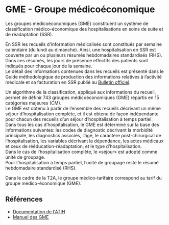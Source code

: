 # GME - Groupe médicoéconomique

Les groupes médicoéconomiques (GME) constituent un système de classification médico-économique des hospitalisations en soins de suite et de réadaptation (SSR).

En SSR les recueils d'information médicalisés sont constitués par semaine calendaire (du lundi au dimanche). 
Ainsi, une hospitalisation en  SSR  est  couverte  par  un  ou  plusieurs  résumés  hebdomadaires  standardisés  (RHS).  
Dans  ces résumés, les jours de présence effectifs des patients sont indiqués pour chaque jour de la semaine.  
Le détail des informations contenues dans les recueils est présenté dans le Guide méthodologique de production des informations relatives à l’activité médicale et sa facturation en SSR publié au [Bulletin officiel](https://www.atih.sante.fr/manuel-des-gme-2018).  

Un algorithme de la classification, appliqué aux informations du recueil, permet de définir 743 groupes médicoéconomiques (GME) répartis en 15 catégories majeures (CM).  
Le GME est obtenu à partir de l’ensemble des recueils décrivant un même séjour d’hospitalisation complète, et il est obtenu de façon indépendante pour chacun des recueils d’un séjour d’hospitalisation à temps partiel.  
Dans tous les cas d’hospitalisation, le GME est déterminé sur la base des informations suivantes: les codes de diagnostic décrivant la morbidité principale, les diagnostics associés, l’âge, le caractère post-chirurgical de l’hospitalisation, les variables décrivant la dépendance, les actes médicaux et ceux de rééducation-réadaptation, et le type d’hospitalisation.  
Dans le cas de l’hospitalisation complète, le «séjour» est adopté comme unité de groupage.  
Pour l’hospitalisation à temps partiel, l’unité de groupage reste le résumé hebdomadaire standardisé (RHS). 

Dans le cadre de la T2A, le groupe médico-tarifaire correspond au tarif du groupe médico-économique (GME).

## Références
- [Documentation de l'ATIH](https://www.atih.sante.fr/ssr/classification-medico-economique)
- [Manuel des GME](https://solidarites-sante.gouv.fr/fichiers/bos/2018/sts_20180001_0001_p000.pdf)
